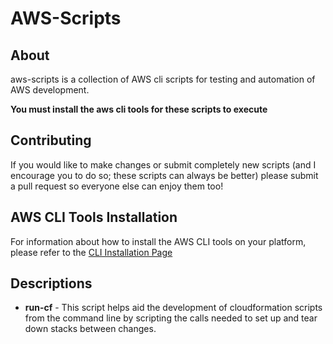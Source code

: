# AWS-Scripts

## About
aws-scripts is a collection of AWS cli scripts for testing and automation of AWS development.

**You must install the aws cli tools for these scripts to execute**

## Contributing
If you would like to make changes or submit completely new scripts (and I encourage you to do so; these scripts can always be better) please submit a pull request so everyone else can enjoy them too!

## AWS CLI Tools Installation
For information about how to install the AWS CLI tools on your platform, please refer to the [CLI Installation Page](https://aws.amazon.com/cli/)

## Descriptions
  - **run-cf** - This script helps aid the development of cloudformation scripts from the command line by scripting the calls needed to set up and tear down stacks between changes.
